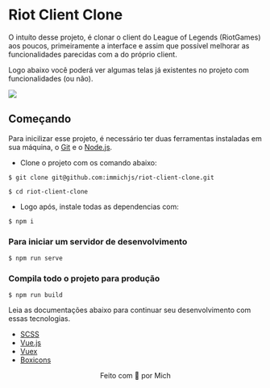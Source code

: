 # Riot Client Clone

O intuíto desse projeto, é clonar o client do League of Legends (RiotGames) aos poucos, primeiramente a interface e assim que possível melhorar as funcionalidades parecidas com a do próprio client.

Logo abaixo você poderá ver algumas telas já existentes no projeto com funcionalidades (ou não).
<p align="start">
    <img src="https://i.imgur.com/neVem07.png">
</p>

## Começando

Para inicilizar esse projeto, é necessário ter duas ferramentas instaladas em sua máquina, o [Git](https://git-scm.com/) e o [Node.js](https://nodejs.org/).

- Clone o projeto com os comando abaixo:
```
$ git clone git@github.com:immichjs/riot-client-clone.git

$ cd riot-client-clone
```

- Logo após, instale todas as dependencias com:
```
$ npm i
```

### Para iniciar um servidor de desenvolvimento
```
$ npm run serve
```

### Compila todo o projeto para produção
```
$ npm run build
```

Leia as documentações abaixo para continuar seu desenvolvimento com essas tecnologias.

- [SCSS](https://sass-lang.com)
- [Vue.js](https://br.vuejs.org/)
- [Vuex](https://vuex.vuejs.org/ptbr/guide/)
- [Boxicons](https://boxicons.com/usage/)

<p align="center">Feito com 💖 por Mich</p>

